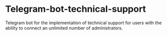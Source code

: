 # Telegram-bot-technical-support
Telegram bot for the implementation of technical support for users with the ability to connect an unlimited number of administrators.
